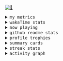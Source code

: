 [![🐙](https://hits.seeyoufarm.com/api/count/incr/badge.svg?url=https%3A%2F%2Fgithub.com%2Fktnkk%2Fhit-counter&count_bg=%23070707&title_bg=%23070707&icon=&icon_color=%23E7E7E7&title=visitors&edge_flat=true)](https://hits.seeyoufarm.com)

<details>
  <summary> <samp>my metrics</samp></summary>
  
  <br>
  
 ![🐳](https://github.com/kkhys/kkhys/blob/main/github-metrics.svg)
  
  ***
</details>

<details>
  <summary> <samp>wakaTime stats</samp></summary>
  
  <br>
  
<!--START_SECTION:waka-->
![Code Time](http://img.shields.io/badge/Code%20Time-2%2C259%20hrs%2010%20mins-blue)

**🐱 My GitHub Data** 

> 📦 5.0 MB Used in GitHub's Storage 
 > 
> 🏆 1,571 Contributions in the Year 2023
 > 
> 💼 Opted to Hire
 > 
> 📜 9 Public Repositories 
 > 
> 🔑 23 Private Repositories 
 > 
**I'm an Early 🐤** 

```text
🌞 Morning                4585 commits        █████████░░░░░░░░░░░░░░░░   36.94 % 
🌆 Daytime                2582 commits        █████░░░░░░░░░░░░░░░░░░░░   20.80 % 
🌃 Evening                3959 commits        ████████░░░░░░░░░░░░░░░░░   31.89 % 
🌙 Night                  1287 commits        ███░░░░░░░░░░░░░░░░░░░░░░   10.37 % 
```
📅 **I'm Most Productive on Monday** 

```text
Monday                   1984 commits        ████░░░░░░░░░░░░░░░░░░░░░   15.98 % 
Tuesday                  1844 commits        ████░░░░░░░░░░░░░░░░░░░░░   14.86 % 
Wednesday                1813 commits        ████░░░░░░░░░░░░░░░░░░░░░   14.61 % 
Thursday                 1820 commits        ████░░░░░░░░░░░░░░░░░░░░░   14.66 % 
Friday                   1773 commits        ████░░░░░░░░░░░░░░░░░░░░░   14.28 % 
Saturday                 1559 commits        ███░░░░░░░░░░░░░░░░░░░░░░   12.56 % 
Sunday                   1620 commits        ███░░░░░░░░░░░░░░░░░░░░░░   13.05 % 
```


📊 **This Week I Spent My Time On** 

```text
🕑︎ Time Zone: Asia/Tokyo

💬 Programming Languages: 
Other                    30 hrs 5 mins       █████████████████░░░░░░░░   69.00 % 
TypeScript               7 hrs 18 mins       ████░░░░░░░░░░░░░░░░░░░░░   16.77 % 
Java                     2 hrs 32 mins       █░░░░░░░░░░░░░░░░░░░░░░░░   05.81 % 
JSON                     55 mins             █░░░░░░░░░░░░░░░░░░░░░░░░   02.13 % 
MDX                      51 mins             ░░░░░░░░░░░░░░░░░░░░░░░░░   01.97 % 

🔥 Editors: 
Chrome                   30 hrs 5 mins       █████████████████░░░░░░░░   69.00 % 
WebStorm                 9 hrs 47 mins       ██████░░░░░░░░░░░░░░░░░░░   22.44 % 
IntelliJ                 3 hrs 40 mins       ██░░░░░░░░░░░░░░░░░░░░░░░   08.41 % 
DataGrip                 3 mins              ░░░░░░░░░░░░░░░░░░░░░░░░░   00.15 % 

💻 Operating System: 
Mac                      43 hrs 37 mins      █████████████████████████   100.00 % 
```


 Last Updated on 2023/12/29 18:34:59 UTC
<!--END_SECTION:waka-->
  
  ***
</details>


<details>
  <summary> <samp>now playing</samp></summary>
  
  <br>
 
 [![🐟](https://spotify-github-profile.vercel.app/api/view?uid=31ryofms4dnv7mrohhepo4c4zgqu&cover_image=true&theme=default&show_offline=false&background_color=121212&bar_color=53b14f&bar_color_cover=false)](https://open.spotify.com/user/31ryofms4dnv7mrohhepo4c4zgqu)
  
  ***
</details>

<details>
  <summary> <samp>github readme stats</samp></summary>
  
  <br>
  
 <p align="left"> 
  <img alt="🐠" src="https://github-readme-stats.vercel.app/api?username=kkhys&count_private=true&show_icons=true&theme=dark&include_all_commits=true" />
  <img alt="🐟" src="https://github-readme-stats.vercel.app/api/top-langs/?username=kkhys&layout=compact&theme=dark&langs_count=10&hide=HTML,CSS,SCSS" />
</p>
  
  ***
</details>

<details>
  <summary> <samp>profile trophies</samp></summary>
  
  <br>
  
  [![🐬](https://github-profile-trophy.vercel.app/?username=kkhys&rank=SECRET,SSS,SS,S,AAA,AA,A&theme=darkhub&row=1&margin-w=10&no-bg=true)](https://github.com/ryo-ma/github-profile-trophy)
  
  ***
</details>

<details>
  <summary> <samp>summary cards</samp></summary>
  
  <br>
  
  ![🐋](https://github-profile-summary-cards.vercel.app/api/cards/profile-details?username=kkhys&theme=github_dark)
  ![🦑](https://github-profile-summary-cards.vercel.app/api/cards/repos-per-language?username=kkhys&theme=github_dark)
  ![🦭](https://github-profile-summary-cards.vercel.app/api/cards/most-commit-language?username=kkhys&theme=github_dark)
  ![🦀](https://github-profile-summary-cards.vercel.app/api/cards/stats?username=kkhys&theme=github_dark)
  ![🦈](https://github-profile-summary-cards.vercel.app/api/cards/productive-time?username=kkhys&theme=github_dark)
  
  ***
</details>

<details>
  <summary> <samp>streak stats</samp></summary>
  
  <br>
  
  [![🐠](http://github-readme-streak-stats.herokuapp.com?user=kkhys&theme=dark)](https://git.io/streak-stats)
  
  ***
</details>

<details>
  <summary> <samp>activity graph</samp></summary>
  
  <br>
  
  [![🐡](https://github-readme-activity-graph.vercel.app/graph?username=kkhys&theme=xcode)](https://github.com/ashutosh00710/github-readme-activity-graph)
  
  ***
</details>
